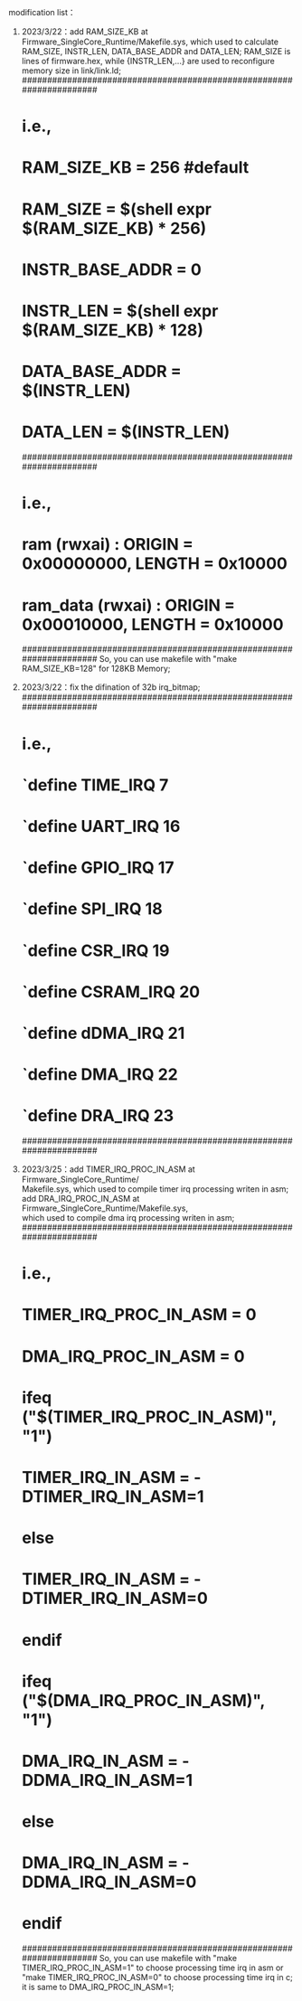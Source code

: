 modification list：
1) 2023/3/22：add RAM_SIZE_KB at Firmware_SingleCore_Runtime/Makefile.sys,
    which used to calculate RAM_SIZE, INSTR_LEN, DATA_BASE_ADDR and 
    DATA_LEN; RAM_SIZE is lines of firmware.hex, while {INSTR_LEN,...} are
    used to reconfigure memory size in link/link.ld;
    #####################################################################
    #   i.e.,                                                           
    #       RAM_SIZE_KB     = 256 #default                                 
    #       RAM_SIZE 	    = $(shell expr $(RAM_SIZE_KB) \* 256)
    #       INSTR_BASE_ADDR = 0
    #       INSTR_LEN       = $(shell expr $(RAM_SIZE_KB) \* 128)
    #       DATA_BASE_ADDR  = $(INSTR_LEN)
    #       DATA_LEN        = $(INSTR_LEN)
    #####################################################################
    #   i.e.,
    #       ram (rwxai) : ORIGIN = 0x00000000, LENGTH = 0x10000
    #   ram_data (rwxai) : ORIGIN = 0x00010000, LENGTH = 0x10000
    #####################################################################
    So, you can use makefile with "make RAM_SIZE_KB=128" for 128KB Memory;

2) 2023/3/22：fix the difination of 32b irq_bitmap;
    #####################################################################
    #   i.e.,                                                           
    #       `define TIME_IRQ      7
    #       `define UART_IRQ      16  
    #       `define GPIO_IRQ      17  
    #       `define SPI_IRQ       18  
    #       `define CSR_IRQ       19  
    #       `define CSRAM_IRQ     20  
    #       `define dDMA_IRQ      21  
    #       `define DMA_IRQ       22  
    #       `define DRA_IRQ       23 
    #####################################################################

3) 2023/3/25：add TIMER_IRQ_PROC_IN_ASM at Firmware_SingleCore_Runtime/     
    Makefile.sys, which used to compile timer irq processing writen in asm;
    add DRA_IRQ_PROC_IN_ASM at Firmware_SingleCore_Runtime/Makefile.sys,      
    which used to compile dma irq processing writen in asm;
    #####################################################################
    #   i.e.,                                                           
    #       TIMER_IRQ_PROC_IN_ASM   = 0
    #       DMA_IRQ_PROC_IN_ASM     = 0
    #       ifeq ("$(TIMER_IRQ_PROC_IN_ASM)", "1")
    #           TIMER_IRQ_IN_ASM    = -DTIMER_IRQ_IN_ASM=1
    #       else
    #           TIMER_IRQ_IN_ASM    = -DTIMER_IRQ_IN_ASM=0
    #       endif
    #       ifeq ("$(DMA_IRQ_PROC_IN_ASM)", "1")
    #           DMA_IRQ_IN_ASM      = -DDMA_IRQ_IN_ASM=1
    #       else
    #           DMA_IRQ_IN_ASM      = -DDMA_IRQ_IN_ASM=0
    #       endif
    #####################################################################
    So, you can use makefile with "make TIMER_IRQ_PROC_IN_ASM=1" to choose 
     processing time irq in asm or "make TIMER_IRQ_PROC_IN_ASM=0" to
     choose processing time irq in c; it is same to DMA_IRQ_PROC_IN_ASM=1;
